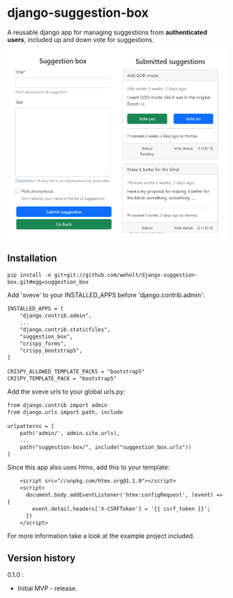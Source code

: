 # django-suggestion-box

A reusable django app for managing suggestions from **authenticated users**, included up and down vote for suggestions.

![Screenshot](./screenshot.png)

## Installation

```
pip install -e git+git://github.com/weholt/django-suggestion-box.git#egg=suggestion_box
```

Add 'sveve' to your INSTALLED_APPS before 'django.contrib.admin':
```
INSTALLED_APPS = [
    "django.contrib.admin",
    ...
    "django.contrib.staticfiles",
    "suggestion_box",
    "crispy_forms",
    "crispy_bootstrap5",
]

CRISPY_ALLOWED_TEMPLATE_PACKS = "bootstrap5"
CRISPY_TEMPLATE_PACK = "bootstrap5"

```

Add the sveve urls to your global urls.py:
```
from django.contrib import admin
from django.urls import path, include

urlpatterns = [
    path('admin/', admin.site.urls),
    ...
    path("suggestion-box/", include("suggestion_box.urls"))
]
```

Since this app also uses htmx, add this to your template:
```
    <script src="//unpkg.com/htmx.org@1.1.0"></script>
    <script>
      document.body.addEventListener('htmx:configRequest', (event) => {
        event.detail.headers['X-CSRFToken'] = '{{ csrf_token }}';
      })
    </script>

```

For more information take a look at the example project included.

## Version history

0.1.0 :
 - Initial MVP - release.